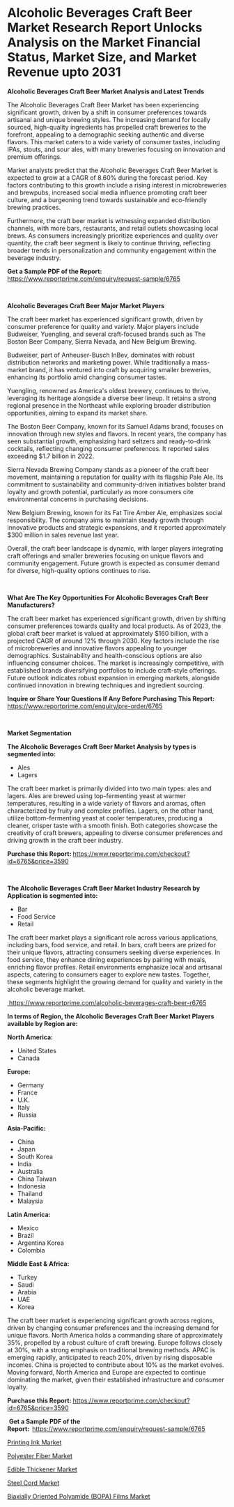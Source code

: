 <p><h1>Alcoholic Beverages Craft Beer Market Research Report Unlocks Analysis on the Market Financial Status, Market Size, and Market Revenue upto 2031</h1></p><p><strong>Alcoholic Beverages Craft Beer Market Analysis and Latest Trends</strong></p>
<p><p>The Alcoholic Beverages Craft Beer Market has been experiencing significant growth, driven by a shift in consumer preferences towards artisanal and unique brewing styles. The increasing demand for locally sourced, high-quality ingredients has propelled craft breweries to the forefront, appealing to a demographic seeking authentic and diverse flavors. This market caters to a wide variety of consumer tastes, including IPAs, stouts, and sour ales, with many breweries focusing on innovation and premium offerings.</p><p>Market analysts predict that the Alcoholic Beverages Craft Beer Market is expected to grow at a CAGR of 8.60% during the forecast period. Key factors contributing to this growth include a rising interest in microbreweries and brewpubs, increased social media influence promoting craft beer culture, and a burgeoning trend towards sustainable and eco-friendly brewing practices.</p><p>Furthermore, the craft beer market is witnessing expanded distribution channels, with more bars, restaurants, and retail outlets showcasing local brews. As consumers increasingly prioritize experiences and quality over quantity, the craft beer segment is likely to continue thriving, reflecting broader trends in personalization and community engagement within the beverage industry.</p></p>
<p><strong>Get a Sample PDF of the Report:&nbsp;</strong> <a href="https://www.reportprime.com/enquiry/request-sample/6765?utm_campaign=1619&utm_medium=2&utm_source=Github&utm_content=ia&utm_term=28102024&utm_id=alcoholic-beverages-craft-beer">https://www.reportprime.com/enquiry/request-sample/6765</a></p>
<p>&nbsp;</p>
<p><strong>Alcoholic Beverages Craft Beer Major Market Players</strong></p>
<p><p>The craft beer market has experienced significant growth, driven by consumer preference for quality and variety. Major players include Budweiser, Yuengling, and several craft-focused brands such as The Boston Beer Company, Sierra Nevada, and New Belgium Brewing. </p><p>Budweiser, part of Anheuser-Busch InBev, dominates with robust distribution networks and marketing power. While traditionally a mass-market brand, it has ventured into craft by acquiring smaller breweries, enhancing its portfolio amid changing consumer tastes.</p><p>Yuengling, renowned as America's oldest brewery, continues to thrive, leveraging its heritage alongside a diverse beer lineup. It retains a strong regional presence in the Northeast while exploring broader distribution opportunities, aiming to expand its market share.</p><p>The Boston Beer Company, known for its Samuel Adams brand, focuses on innovation through new styles and flavors. In recent years, the company has seen substantial growth, emphasizing hard seltzers and ready-to-drink cocktails, reflecting changing consumer preferences. It reported sales exceeding $1.7 billion in 2022.</p><p>Sierra Nevada Brewing Company stands as a pioneer of the craft beer movement, maintaining a reputation for quality with its flagship Pale Ale. Its commitment to sustainability and community-driven initiatives bolster brand loyalty and growth potential, particularly as more consumers cite environmental concerns in purchasing decisions.</p><p>New Belgium Brewing, known for its Fat Tire Amber Ale, emphasizes social responsibility. The company aims to maintain steady growth through innovative products and strategic expansions, and it reported approximately $300 million in sales revenue last year.</p><p>Overall, the craft beer landscape is dynamic, with larger players integrating craft offerings and smaller breweries focusing on unique flavors and community engagement. Future growth is expected as consumer demand for diverse, high-quality options continues to rise.</p></p>
<p>&nbsp;</p>
<p><strong>What Are The Key Opportunities For Alcoholic Beverages Craft Beer Manufacturers?</strong></p>
<p><p>The craft beer market has experienced significant growth, driven by shifting consumer preferences towards quality and local products. As of 2023, the global craft beer market is valued at approximately $160 billion, with a projected CAGR of around 12% through 2030. Key factors include the rise of microbreweries and innovative flavors appealing to younger demographics. Sustainability and health-conscious options are also influencing consumer choices. The market is increasingly competitive, with established brands diversifying portfolios to include craft-style offerings. Future outlook indicates robust expansion in emerging markets, alongside continued innovation in brewing techniques and ingredient sourcing.</p></p>
<p><strong>Inquire or Share Your Questions If Any Before Purchasing This Report:</strong> <a href="https://www.reportprime.com/enquiry/pre-order/6765?utm_campaign=1619&utm_medium=2&utm_source=Github&utm_content=ia&utm_term=28102024&utm_id=alcoholic-beverages-craft-beer">https://www.reportprime.com/enquiry/pre-order/6765</a></p>
<p>&nbsp;</p>
<p><strong>Market Segmentation</strong></p>
<p><strong>The Alcoholic Beverages Craft Beer Market Analysis by types is segmented into:</strong></p>
<p><ul><li>Ales</li><li>Lagers</li></ul></p>
<p><p>The craft beer market is primarily divided into two main types: ales and lagers. Ales are brewed using top-fermenting yeast at warmer temperatures, resulting in a wide variety of flavors and aromas, often characterized by fruity and complex profiles. Lagers, on the other hand, utilize bottom-fermenting yeast at cooler temperatures, producing a cleaner, crisper taste with a smooth finish. Both categories showcase the creativity of craft brewers, appealing to diverse consumer preferences and driving growth in the craft beer industry.</p></p>
<p><strong>Purchase this Report:&nbsp;</strong><a href="https://www.reportprime.com/checkout?id=6765&price=3590&utm_campaign=1619&utm_medium=2&utm_source=Github&utm_content=ia&utm_term=28102024&utm_id=alcoholic-beverages-craft-beer">https://www.reportprime.com/checkout?id=6765&price=3590</a></p>
<p>&nbsp;</p>
<p><strong>The Alcoholic Beverages Craft Beer Market Industry Research by Application is segmented into:</strong></p>
<p><ul><li>Bar</li><li>Food Service</li><li>Retail</li></ul></p>
<p><p>The craft beer market plays a significant role across various applications, including bars, food service, and retail. In bars, craft beers are prized for their unique flavors, attracting consumers seeking diverse experiences. In food service, they enhance dining experiences by pairing with meals, enriching flavor profiles. Retail environments emphasize local and artisanal aspects, catering to consumers eager to explore new tastes. Together, these segments highlight the growing demand for quality and variety in the alcoholic beverage market.</p></p>
<p><a href="https://www.reportprime.com/alcoholic-beverages-craft-beer-r6765?utm_campaign=1619&utm_medium=2&utm_source=Github&utm_content=ia&utm_term=28102024&utm_id=alcoholic-beverages-craft-beer">&nbsp;https://www.reportprime.com/alcoholic-beverages-craft-beer-r6765</a></p>
<p><strong>In terms of Region, the Alcoholic Beverages Craft Beer Market Players available by Region are:</strong></p>
<p>
    <p> <strong> North America: </strong>
        <ul>
            <li>United States</li>
            <li>Canada</li>
        </ul>
        </p> 
    <p> <strong> Europe: </strong>
        <ul>
            <li>Germany</li>
            <li>France</li>
            <li>U.K.</li>
            <li>Italy</li>
            <li>Russia</li>
        </ul>
        </p> 
    <p> <strong> Asia-Pacific: </strong>
        <ul>
            <li>China</li>
            <li>Japan</li>
            <li>South Korea</li>
            <li>India</li>
            <li>Australia</li>
            <li>China Taiwan</li>
            <li>Indonesia</li>
            <li>Thailand</li>
            <li>Malaysia</li>
        </ul>
        </p> 
    <p> <strong> Latin America: </strong>
        <ul>
            <li>Mexico</li>
            <li>Brazil</li>
            <li>Argentina Korea</li>
            <li>Colombia</li>
        </ul>
        </p> 
    <p> <strong> Middle East & Africa: </strong>
        <ul>
            <li>Turkey</li>
            <li>Saudi</li>
            <li>Arabia</li>
            <li>UAE</li>
            <li>Korea</li>
        </ul>
    </p>
    </p>
<p><p>The craft beer market is experiencing significant growth across regions, driven by changing consumer preferences and the increasing demand for unique flavors. North America holds a commanding share of approximately 35%, propelled by a robust culture of craft brewing. Europe follows closely at 30%, with a strong emphasis on traditional brewing methods. APAC is emerging rapidly, anticipated to reach 20%, driven by rising disposable incomes. China is projected to contribute about 10% as the market evolves. Moving forward, North America and Europe are expected to continue dominating the market, given their established infrastructure and consumer loyalty.</p></p>
<p><strong>Purchase this Report: </strong><a href="https://www.reportprime.com/checkout?id=6765&price=3590&utm_campaign=1619&utm_medium=2&utm_source=Github&utm_content=ia&utm_term=28102024&utm_id=alcoholic-beverages-craft-beer">https://www.reportprime.com/checkout?id=6765&price=3590</a></p>
<p>&nbsp;<strong>Get a Sample PDF of the Report:&nbsp;&nbsp;</strong><a href="https://www.reportprime.com/enquiry/request-sample/6765?utm_campaign=1619&utm_medium=2&utm_source=Github&utm_content=ia&utm_term=28102024&utm_id=alcoholic-beverages-craft-beer">https://www.reportprime.com/enquiry/request-sample/6765</a></p>
<p><strong></strong></p>
<p><p><a href="https://www.linkedin.com/pulse/global-printing-ink-market-analysis-key-trends-future-projections-aonmf?utm_campaign=1619&utm_medium=2&utm_source=Github&utm_content=ia&utm_term=28102024&utm_id=alcoholic-beverages-craft-beer">Printing Ink Market</a></p><p><a href="https://www.linkedin.com/pulse/polyester-fiber-market-outlook-share-analysis-growth-trends-q4oif?utm_campaign=1619&utm_medium=2&utm_source=Github&utm_content=ia&utm_term=28102024&utm_id=alcoholic-beverages-craft-beer">Polyester Fiber Market</a></p><p><a href="https://github.com/KamrulHadi87/Market-Research-Report-List-1/blob/main/edible-thickener-market.md?utm_campaign=1619&utm_medium=2&utm_source=Github&utm_content=ia&utm_term=28102024&utm_id=alcoholic-beverages-craft-beer">Edible Thickener Market</a></p><p><a href="https://www.linkedin.com/pulse/global-steel-cord-market-analysis-key-trends-future-projections-penuf?utm_campaign=1619&utm_medium=2&utm_source=Github&utm_content=ia&utm_term=28102024&utm_id=alcoholic-beverages-craft-beer">Steel Cord Market</a></p><p><a href="https://www.linkedin.com/pulse/biaxially-oriented-polyamide-bopa-films-value-chain-analysis-udgcf?utm_campaign=1619&utm_medium=2&utm_source=Github&utm_content=ia&utm_term=28102024&utm_id=alcoholic-beverages-craft-beer">Biaxially Oriented Polyamide (BOPA) Films Market</a></p></p>